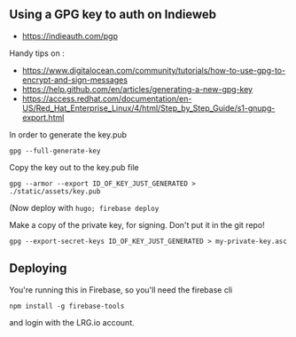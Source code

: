 ## Using a GPG key to auth on Indieweb

* https://indieauth.com/pgp

Handy tips on :

* https://www.digitalocean.com/community/tutorials/how-to-use-gpg-to-encrypt-and-sign-messages
* https://help.github.com/en/articles/generating-a-new-gpg-key
* https://access.redhat.com/documentation/en-US/Red_Hat_Enterprise_Linux/4/html/Step_by_Step_Guide/s1-gnupg-export.html

In order to generate the key.pub

`gpg --full-generate-key`

Copy the key out to the key.pub file

`gpg --armor --export ID_OF_KEY_JUST_GENERATED > ./static/assets/key.pub`

(Now deploy with `hugo; firebase deploy`

Make a copy of the private key, for signing. Don't put it in the git repo!

`gpg --export-secret-keys ID_OF_KEY_JUST_GENERATED > my-private-key.asc`


## Deploying

You're running this in Firebase, so you'll need the firebase cli

`npm install -g firebase-tools`

and login with the LRG.io account.

